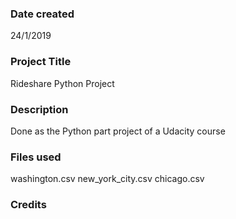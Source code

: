 ### Date created
24/1/2019

### Project Title
Rideshare Python Project

### Description
Done as the Python part project of a Udacity course

### Files used
washington.csv
new_york_city.csv
chicago.csv

### Credits
